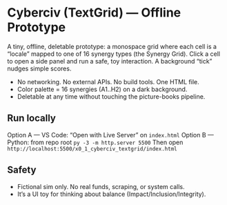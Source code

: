 # Cyberciv (TextGrid) — Offline Prototype

A tiny, offline, deletable prototype: a monospace grid where each cell is a “locale”
mapped to one of 16 synergy types (the Synergy Grid). Click a cell to open a side
panel and run a safe, toy interaction. A background “tick” nudges simple scores.

- No networking. No external APIs. No build tools. One HTML file.
- Color palette = 16 synergies (A1..H2) on a dark background.
- Deletable at any time without touching the picture-books pipeline.

## Run locally
Option A — VS Code: “Open with Live Server” on `index.html`
Option B — Python: from repo root
`py -3 -m http.server 5500`
Then open
`http://localhost:5500/x0_1_cyberciv_textgrid/index.html`

## Safety
- Fictional sim only. No real funds, scraping, or system calls.
- It’s a UI toy for thinking about balance (Impact/Inclusion/Integrity).
